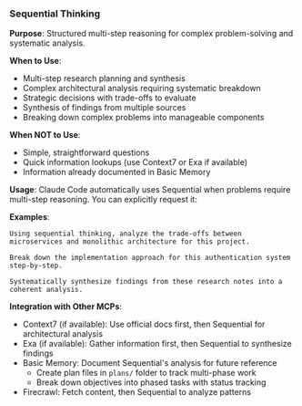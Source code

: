 ### Sequential Thinking

**Purpose**: Structured multi-step reasoning for complex problem-solving and systematic analysis.

**When to Use**:
- Multi-step research planning and synthesis
- Complex architectural analysis requiring systematic breakdown
- Strategic decisions with trade-offs to evaluate
- Synthesis of findings from multiple sources
- Breaking down complex problems into manageable components

**When NOT to Use**:
- Simple, straightforward questions
- Quick information lookups (use Context7 or Exa if available)
- Information already documented in Basic Memory

**Usage**: Claude Code automatically uses Sequential when problems require multi-step reasoning. You can explicitly request it:

**Examples**:
```
Using sequential thinking, analyze the trade-offs between microservices and monolithic architecture for this project.

Break down the implementation approach for this authentication system step-by-step.

Systematically synthesize findings from these research notes into a coherent analysis.
```

**Integration with Other MCPs**:
- Context7 (if available): Use official docs first, then Sequential for architectural analysis
- Exa (if available): Gather information first, then Sequential to synthesize findings
- Basic Memory: Document Sequential's analysis for future reference
  - Create plan files in `plans/` folder to track multi-phase work
  - Break down objectives into phased tasks with status tracking
- Firecrawl: Fetch content, then Sequential to analyze patterns
